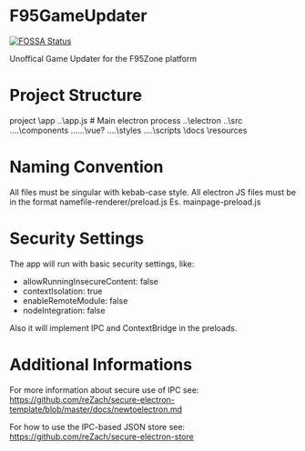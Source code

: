 # F95GameUpdater
[![FOSSA Status](https://app.fossa.com/api/projects/git%2Bgithub.com%2FMillenniumEarl%2FF95GameUpdater.svg?type=shield)](https://app.fossa.com/projects/git%2Bgithub.com%2FMillenniumEarl%2FF95GameUpdater?ref=badge_shield)

 Unoffical Game Updater for the F95Zone platform
 
# Project Structure
project
\app
..\app.js # Main electron process
..\electron
..\src
..\..\components
..\..\..\vue?
..\..\styles
..\..\scripts
\docs
\resources

# Naming Convention
All files must be singular with kebab-case style. All electron JS files must be in the format namefile-renderer/preload.js Es. mainpage-preload.js

# Security Settings
The app will run with basic security settings, like:
 + allowRunningInsecureContent: false
 + contextIsolation: true
 + enableRemoteModule: false
 + nodeIntegration: false

Also it will implement IPC and ContextBridge in the preloads.

# Additional Informations
For more information about secure use of IPC see:
https://github.com/reZach/secure-electron-template/blob/master/docs/newtoelectron.md

For how to use the IPC-based JSON store see:
https://github.com/reZach/secure-electron-store
